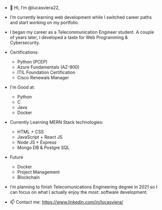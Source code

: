 * 👋 Hi, I’m @lucasviera22,

* I’m currently learning web development while I switched career paths and start working on my portfolio.

* I began my career as a Telecommunication Engineer student. A couple of years later, I developed a taste for Web Programming & Cybersecurity.

* Certifications: 
    * Python (PCEP)
    * Azure Fundamentals (AZ-900)
    * ITIL Foundation Certification
    * Cisco Renewals Manager
    
* I'm Good at:
    * Python
    * C
    * Java
    * Docker

* Currently Learning MERN Stack technologies:
    * HTML + CSS
    * JavaScript + React JS
    * Node JS + Express
    * Mongo DB & Postgre SQL

* Future
    * Docker
    * Project Management
    * Blockchain

* I’m planning to finish Telecomunications Engineering degree in 2021 so I can focus on what I actually enjoy the most: software development. 

* 📫 Contact me: https://www.linkedin.com/in/lucasviera/
